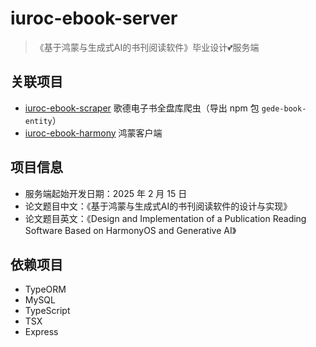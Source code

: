 # iuroc-ebook-server

> 《基于鸿蒙与生成式AI的书刊阅读软件》毕业设计💕服务端

## 关联项目

- [iuroc-ebook-scraper](https://github.com/iuroc/iuroc-ebook-scraper) 歌德电子书全盘库爬虫（导出 npm 包 `gede-book-entity`）
- [iuroc-ebook-harmony](https://github.com/iuroc/iuroc-ebook-harmony) 鸿蒙客户端

## 项目信息

- 服务端起始开发日期：2025 年 2 月 15 日
- 论文题目中文：《基于鸿蒙与生成式AI的书刊阅读软件的设计与实现》
- 论文题目英文：《Design and Implementation of a Publication Reading Software Based on HarmonyOS and Generative AI》

## 依赖项目

- TypeORM
- MySQL
- TypeScript
- TSX
- Express